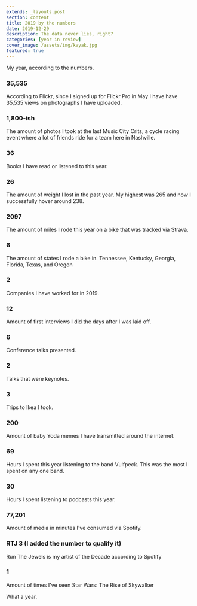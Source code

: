 ```yaml
---
extends: _layouts.post
section: content
title: 2019 by the numbers
date: 2019-12-29
description: The data never lies, right?
categories: [year in review]
cover_image: /assets/img/kayak.jpg
featured: true
---
```


My year, according to the numbers.

### 35,535

According to Flickr, since I signed up for Flickr Pro in May I have have 35,535 views on photographs I have uploaded. 

### 1,800-ish

The amount of photos I took at the last Music City Crits, a cycle racing event where a lot of friends ride for a team here in Nashville. 

### 36

Books I have read or listened to this year. 

### 26

The amount of weight I lost in the past year. My highest was 265 and now I successfully hover around 238. 

### 2097

The amount of miles I rode this year on a bike that was tracked via Strava. 

### 6

The amount of states I rode a bike in. Tennessee, Kentucky, Georgia, Florida, Texas, and Oregon

### 2

Companies I have worked for in 2019.

### 12

Amount of first interviews I did the days after I was laid off.

### 6

Conference talks presented. 

### 2 

Talks that were keynotes.

### 3 

Trips to Ikea I took.

### 200

Amount of baby Yoda memes I have transmitted around the internet.

### 69

Hours I spent this year listening to the band Vulfpeck. This was the most I spent on any one band.

###  30

Hours I spent listening to podcasts this year.

### 77,201

Amount of media in minutes I've consumed via Spotify.

### RTJ 3 (I added the number to qualify it)

Run The Jewels is my artist of the Decade according to Spotify

### 1

Amount of times I've seen Star Wars: The Rise of Skywalker

What a year.